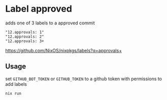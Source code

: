 # Label approved

adds one of 3 labels to a approved commit

```
"12.approvals: 1"
"12.approvals: 2"
"12.approvals: 3+
```

https://github.com/NixOS/nixpkgs/labels?q=approvals+


## Usage

set `GITHUB_BOT_TOKEN` or `GITHUB_TOKEN` to a github token with permissions to add labels

```nix run```
